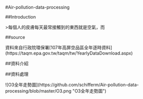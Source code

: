 ﻿<p>#Air-pollution-data-processing</p>

<p>##Introduction</p>

<p>>每個人的皮膚每天最常接觸到的東西就是空氣，而</p>

<p>##source</p>

<p>資料來自行政院環保署[107年高屏空品區全年逐時資料](https://taqm.epa.gov.tw/taqm/tw/YearlyDataDownload.aspx)</p>


<p>##資料介紹</p>

<p>##資料處理</p>

<p>![O3全年走勢圖](https://github.com/schifferm/Air-pollution-data-processing/blob/master/O3.png "O3全年走勢圖")</p>